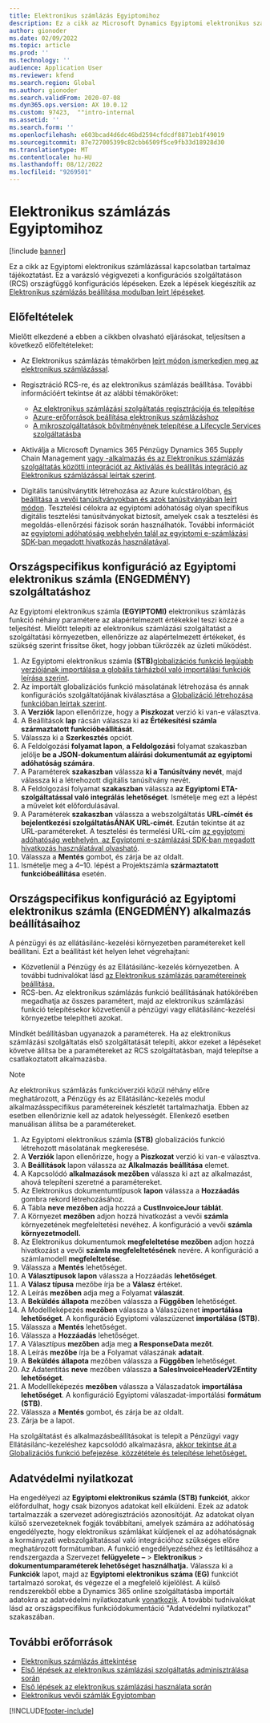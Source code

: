 ```yaml
---
title: Elektronikus számlázás Egyiptomihoz
description: Ez a cikk az Microsoft Dynamics Egyiptomi elektronikus számlázással kapcsolatban nyújt segítséget a 365-ös pénzügyi és az elektronikus számlázásban Dynamics 365 Supply Chain Management.
author: gionoder
ms.date: 02/09/2022
ms.topic: article
ms.prod: ''
ms.technology: ''
audience: Application User
ms.reviewer: kfend
ms.search.region: Global
ms.author: gionoder
ms.search.validFrom: 2020-07-08
ms.dyn365.ops.version: AX 10.0.12
ms.custom: 97423,  ""intro-internal
ms.assetid: ''
ms.search.form: ''
ms.openlocfilehash: e603bcad4d6dc46bd2594cfdcdf8871eb1f49019
ms.sourcegitcommit: 87e727005399c82cbb6509f5ce9fb33d18928d30
ms.translationtype: MT
ms.contentlocale: hu-HU
ms.lasthandoff: 08/12/2022
ms.locfileid: "9269501"
---
```

# <a name="electronic-invoicing-for-egypt"></a>Elektronikus számlázás Egyiptomihoz

[!include [banner](../includes/banner.md)]

Ez a cikk az Egyiptomi elektronikus számlázással kapcsolatban tartalmaz tájékoztatást. Ez a varázsló végigvezeti a konfigurációs szolgáltatáson (RCS) országfüggő konfigurációs lépéseken. Ezek a lépések kiegészítik az [Elektronikus számlázás beállítása modulban leírt lépéseket](e-invoicing-set-up-overview.md).

## <a name="prerequisites"></a>Előfeltételek

Mielőtt elkezdené a ebben a cikkben olvasható eljárásokat, teljesítsen a következő előfeltételeket:

- Az Elektronikus számlázás témakörben [leírt módon ismerkedjen meg az elektronikus számlázással](e-invoicing-service-overview.md).
- Regisztráció RCS-re, és az elektronikus számlázás beállítása. További információért tekintse át az alábbi témaköröket:

    - [Az elektronikus számlázási szolgáltatás regisztrációja és telepítése](e-invoicing-sign-up-install.md)
    - [Azure-erőforrások beállítása elektronikus számlázáshoz](e-invoicing-set-up-azure-resources.md)
    - [A mikroszolgáltatások bővítményének telepítése a Lifecycle Services szolgáltatásba](e-invoicing-install-add-in-microservices-lcs.md)
    
- Aktiválja a Microsoft Dynamics 365 Pénzügy Dynamics 365 Supply Chain Management [vagy -alkalmazás és az Elektronikus számlázás szolgáltatás közötti integrációt az Aktiválás és beállítás integráció az Elektronikus számlázással leírtak szerint](e-invoicing-activate-setup-integration.md).
- Digitális tanúsítványtitk létrehozása az Azure kulcstárolóban, [és beállítása a vevői tanúsítványokban és azok tanúsítványában leírt módon](e-invoicing-customer-certificates-secrets.md). Tesztelési célokra az egyiptomi adóhatóság olyan specifikus digitális tesztelési tanúsítványokat biztosít, amelyek csak a tesztelési és megoldás-ellenőrzési fázisok során használhatók. További információt az [egyiptomi adóhatóság webhelyén talál az egyiptomi e-számlázási SDK-ban megadott hivatkozás használatával](https://sdk.invoicing.eta.gov.eg/faq/).

## <a name="country-specific-configuration-for-the-egyptian-electronic-invoice-eg-feature"></a>Országspecifikus konfiguráció az Egyiptomi elektronikus számla (ENGEDMÉNY) szolgáltatáshoz

Az Egyiptomi elektronikus számla **(EGYIPTOMI)** elektronikus számlázás funkció néhány paramétere az alapértelmezett értékekkel teszi közzé a teljesítést. Mielőtt telepíti az elektronikus számlázási szolgáltatást a szolgáltatási környezetben, ellenőrizze az alapértelmezett értékeket, és szükség szerint frissítse őket, hogy jobban tükrözzék az üzleti működést.

1. Az Egyiptomi elektronikus számla **(STB)**[globalizációs funkció legújabb verziójának importálása a globális tárházból való importálási funkciók leírása szerint](e-invoicing-import-feature-global-repository.md).
2. Az importált globalizációs funkció másolatának létrehozása és annak konfigurációs szolgáltatójának kiválasztása a [Globalizáció létrehozása funkcióban leírtak szerint](e-invoicing-create-new-globalization-feature.md).
3. A **Verziók** lapon ellenőrizze, hogy a **Piszkozat** verzió ki van-e választva.
4. A Beállítások **lap** rácsán válassza ki **az Értékesítési számla származtatott funkcióbeállítását**.
5. Válassza ki a **Szerkesztés** opciót.
6. A Feldolgozási **folyamat lapon**, **a Feldolgozási** folyamat szakaszban jelölje **be a JSON-dokumentum aláírási dokumentumát az egyiptomi adóhatóság számára**.
7. A Paraméterek **szakaszban** válassza **ki a Tanúsítvány nevét**, majd válassza ki a létrehozott digitális tanúsítvány nevét.
8. A Feldolgozási folyamat **szakaszban** válassza **az Egyiptomi ETA-szolgáltatással való integrálás lehetőséget**. Ismételje meg ezt a lépést a művelet két előfordulásával.
9. A Paraméterek **szakaszban** válassza a webszolgáltatás **URL-címét** **és bejelentkezési szolgáltatásÁNAK URL-címét**. Ezután tekintse át az URL-paramétereket. A tesztelési és termelési URL-cím [az egyiptomi adóhatóság webhelyén, az Egyiptomi e-számlázási SDK-ban megadott hivatkozás használatával olvasható](https://sdk.invoicing.eta.gov.eg/faq/).
10. Válassza a **Mentés** gombot, és zárja be az oldalt.
11. Ismételje meg a 4–10. lépést a Projektszámla **származtatott funkcióbeállítása** esetén.

## <a name="country-specific-configuration-for-the-egyptian-electronic-invoice-eg-application-setup"></a>Országspecifikus konfiguráció az Egyiptomi elektronikus számla (ENGEDMÉNY) alkalmazás beállításaihoz

A pénzügyi és az ellátásilánc-kezelési környezetben paramétereket kell beállítani. Ezt a beállítást két helyen lehet végrehajtani:

- Közvetlenül a Pénzügy és az Ellátásilánc-kezelés környezetben. A további tudnivalókat lásd [az Elektronikus számlázás paramétereinek beállítása.](e-invoicing-set-up-parameters.md)
- RCS-ben. Az elektronikus számlázás funkció beállításának hatókörében megadhatja az összes paramétert, majd az elektronikus számlázási funkció telepítésekor közvetlenül a pénzügyi vagy ellátásilánc-kezelési környezetbe telepítheti azokat.

Mindkét beállításban ugyanazok a paraméterek. Ha az elektronikus számlázási szolgáltatás első szolgáltatását telepíti, akkor ezeket a lépéseket követve állítsa be a paramétereket az RCS szolgáltatásban, majd telepítse a csatlakoztatott alkalmazásba.

> [!NOTE]
> Az elektronikus számlázás funkcióverziói közül néhány előre meghatározott, a Pénzügy és az Ellátásilánc-kezelés modul alkalmazásspecifikus paramétereinek készletét tartalmazhatja. Ebben az esetben ellenőriznie kell az adatok helyességét. Ellenkező esetben manuálisan állítsa be a paramétereket.

1. Az Egyiptomi elektronikus számla **(STB)** globalizációs funkció létrehozott másolatának megkeresése.
2. A **Verziók** lapon ellenőrizze, hogy a **Piszkozat** verzió ki van-e választva.
3. A **Beállítások** lapon válassza az **Alkalmazás beállítása** elemet.
4. A Kapcsolódó **alkalmazások mezőben** válassza ki azt az alkalmazást, ahová telepíteni szeretné a paramétereket.
5. Az Elektronikus dokumentumtípusok **lapon** válassza a **Hozzáadás** gombra rekord létrehozásához.
6. A Tábla **neve mezőben** adja hozzá a **CustInvoiceJour táblát**.
7. A Környezet **mezőben** adjon hozzá hivatkozást a vevői **számla** környezetének megfeleltetési nevéhez. A konfiguráció a vevői **számla környezetmodell.**
8. Az Elektronikus dokumentumok **megfeleltetése mezőben** adjon hozzá hivatkozást a vevői **számla megfeleltetésének** nevére. A konfiguráció a számlamodell **megfeleltetése**.
9. Válassza a **Mentés** lehetőséget.
10. A **Választípusok lapon** válassza a Hozzáadás **lehetőséget**.
11. A **Válasz típusa** mezőbe írja be a **Válasz** értéket.
12. A Leírás **mezőben** adja meg a Folyamat **válaszát**.
13. A **Beküldés állapota** mezőben válassza a **Függőben** lehetőséget.
14. A Modellleképezés **mezőben** válassza a Válaszüzenet **importálása lehetőséget**. A konfiguráció Egyiptomi válaszüzenet **importálása (STB)**.
15. Válassza a **Mentés** lehetőséget.
16. Válassza a **Hozzáadás** lehetőséget.
17. A Választípus **mezőben** adja meg **a ResponseData mezőt**.
18. A Leírás **mezőbe** írja be a Folyamat válaszának **adatait**.
19. A **Beküldés állapota** mezőben válassza a **Függőben** lehetőséget.
20. Az Adatentitás **neve** mezőben válassza **a SalesInvoiceHeaderV2Entity lehetőséget**.
21. A Modellleképezés **mezőben** válassza a Válaszadatok **importálása lehetőséget**. A konfiguráció Egyiptomi válaszadat-importálási **formátum (STB)**.
22. Válassza a **Mentés** gombot, és zárja be az oldalt.
23. Zárja be a lapot.

Ha szolgáltatást és alkalmazásbeállításokat is telepít a Pénzügyi vagy Ellátásilánc-kezeléshez kapcsolódó alkalmazásra, [akkor tekintse át a Globalizációs funkció befejezése, közzététele és telepítése lehetőséget.](e-invoicing-complete-publish-deploy-globalization-feature.md)

## <a name="privacy-notice"></a>Adatvédelmi nyilatkozat

Ha engedélyezi az **Egyiptomi elektronikus számla (STB) funkciót**, akkor előfordulhat, hogy csak bizonyos adatokat kell elküldeni. Ezek az adatok tartalmazzák a szervezet adóregisztrációs azonosítóját. Az adatokat olyan külső szervezeteknek fogják továbbítani, amelyek számára az adóhatóság engedélyezte, hogy elektronikus számlákat küldjenek el az adóhatóságnak a kormányzati webszolgáltatással való integrációhoz szükséges előre meghatározott formátumban. A funkció engedélyezéséhez és letiltásához a rendszergazda a Szervezet **felügyelete –** \> **Elektronikus** \> **dokumentumparaméterek lehetőséget használhatja.** Válassza ki a **Funkciók** lapot, majd az **Egyiptomi elektronikus száma (EG)** funkciót tartalmazó sorokat, és végezze el a megfelelő kijelölést. A külső rendszerekből ebbe a Dynamics 365 online szolgáltatásba importált adatokra az adatvédelmi nyilatkozatunk [vonatkozik](https://go.microsoft.com/fwlink/?LinkId=512132). A további tudnivalókat lásd az országspecifikus funkciódokumentáció "Adatvédelmi nyilatkozat" szakaszában.

## <a name="additional-resources"></a>További erőforrások

- [Elektronikus számlázás áttekintése](e-invoicing-service-overview.md)
- [Első lépések az elektronikus számlázási szolgáltatás adminisztrálása során](e-invoicing-get-started-service-administration.md)
- [Első lépések az elektronikus számlázási használata során](e-invoicing-get-started.md)
- [Elektronikus vevői számlák Egyiptomban](emea-egy-e-invoices.md)

[!INCLUDE[footer-include](../../includes/footer-banner.md)]
